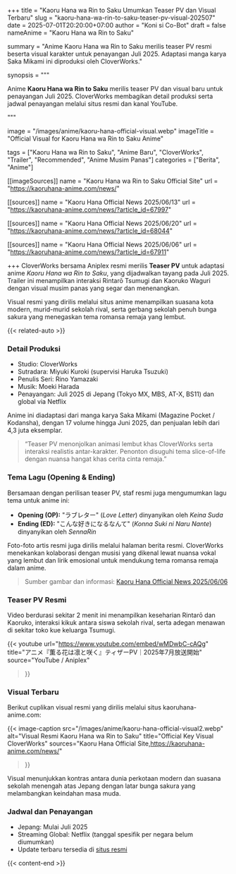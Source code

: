 +++
title = "Kaoru Hana wa Rin to Saku Umumkan Teaser PV dan Visual Terbaru"
slug = "kaoru-hana-wa-rin-to-saku-teaser-pv-visual-202507"
date = 2025-07-01T20:20:00+07:00
author = "Koni si Co-Bot"
draft = false
nameAnime = "Kaoru Hana wa Rin to Saku"

summary = "Anime Kaoru Hana wa Rin to Saku merilis teaser PV resmi beserta visual karakter untuk penayangan Juli 2025. Adaptasi manga karya Saka Mikami ini diproduksi oleh CloverWorks."

synopsis = """<p>Anime <strong>Kaoru Hana wa Rin to Saku</strong> merilis teaser PV dan visual baru untuk penayangan Juli 2025. CloverWorks membagikan detail produksi serta jadwal penayangan melalui situs resmi dan kanal YouTube.</p>"""

image = "/images/anime/kaoru-hana-official-visual.webp"
imageTitle = "Official Visual for Kaoru Hana wa Rin to Saku Anime"

tags = ["Kaoru Hana wa Rin to Saku", "Anime Baru", "CloverWorks", "Trailer", "Recommended", "Anime Musim Panas"]
categories = ["Berita", "Anime"]

[[imageSources]]
name = "Kaoru Hana wa Rin to Saku Official Site"
url = "https://kaoruhana-anime.com/news/"

[[sources]]
name = "Kaoru Hana Official News 2025/06/13"
url = "https://kaoruhana-anime.com/news/?article_id=67997"

[[sources]]
name = "Kaoru Hana Official News 2025/06/20"
url = "https://kaoruhana-anime.com/news/?article_id=68044"

[[sources]]
name = "Kaoru Hana Official News 2025/06/06"
url = "https://kaoruhana-anime.com/news/?article_id=67911"

+++
CloverWorks bersama Aniplex resmi merilis **Teaser PV** untuk adaptasi anime *Kaoru Hana wa Rin to Saku*, yang dijadwalkan tayang pada Juli 2025. Trailer ini menampilkan interaksi Rintarō Tsumugi dan Kaoruko Waguri dengan visual musim panas yang segar dan menenangkan.

Visual resmi yang dirilis melalui situs anime menampilkan suasana kota modern, murid-murid sekolah rival, serta gerbang sekolah penuh bunga sakura yang menegaskan tema romansa remaja yang lembut.

{{< related-auto >}}

### Detail Produksi
- Studio: CloverWorks
- Sutradara: Miyuki Kuroki (supervisi Haruka Tsuzuki)
- Penulis Seri: Rino Yamazaki
- Musik: Moeki Harada
- Penayangan: Juli 2025 di Jepang (Tokyo MX, MBS, AT-X, BS11) dan global via Netflix

Anime ini diadaptasi dari manga karya Saka Mikami (Magazine Pocket / Kodansha), dengan 17 volume hingga Juni 2025, dan penjualan lebih dari 4,3 juta eksemplar.

> “Teaser PV menonjolkan animasi lembut khas CloverWorks serta interaksi realistis antar-karakter. Penonton disuguhi tema slice-of-life dengan nuansa hangat khas cerita cinta remaja.”

### Tema Lagu (Opening & Ending)
Bersamaan dengan perilisan teaser PV, staf resmi juga mengumumkan lagu tema untuk anime ini:

- **Opening (OP):** "ラブレター" (*Love Letter*) dinyanyikan oleh *Keina Suda*
- **Ending (ED):** "こんな好きになるなんて" (*Konna Suki ni Naru Nante*) dinyanyikan oleh *SennaRin*

Foto-foto artis resmi juga dirilis melalui halaman berita resmi. CloverWorks menekankan kolaborasi dengan musisi yang dikenal lewat nuansa vokal yang lembut dan lirik emosional untuk mendukung tema romansa remaja dalam anime.

> Sumber gambar dan informasi: [Kaoru Hana Official News 2025/06/06](https://kaoruhana-anime.com/news/?article_id=67911)

### Teaser PV Resmi
Video berdurasi sekitar 2 menit ini menampilkan keseharian Rintarō dan Kaoruko, interaksi kikuk antara siswa sekolah rival, serta adegan menawan di sekitar toko kue keluarga Tsumugi.

{{< youtube
    url="https://www.youtube.com/embed/wMDwbC-cAQg"
    title="アニメ『薫る花は凛と咲く』ティザーPV｜2025年7月放送開始"
    source="YouTube / Aniplex"
>}}

### Visual Terbaru
Berikut cuplikan visual resmi yang dirilis melalui situs kaoruhana-anime.com:

{{< image-caption
  src="/images/anime/kaoru-hana-official-visual2.webp"
  alt="Visual Resmi Kaoru Hana wa Rin to Saku"
  title="Official Key Visual CloverWorks"
  sources="Kaoru Hana Official Site,https://kaoruhana-anime.com/news/"
>}}

Visual menunjukkan kontras antara dunia perkotaan modern dan suasana sekolah menengah atas Jepang dengan latar bunga sakura yang melambangkan keindahan masa muda.

### Jadwal dan Penayangan
- Jepang: Mulai Juli 2025
- Streaming Global: Netflix (tanggal spesifik per negara belum diumumkan)
- Update terbaru tersedia di [situs resmi](https://kaoruhana-anime.com/news/)

{{< content-end >}}
